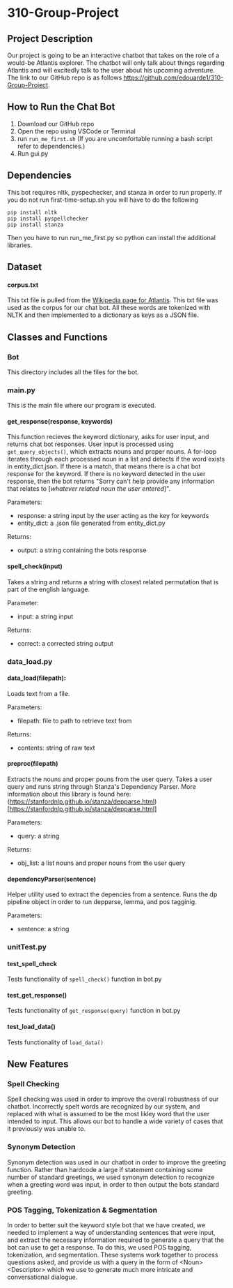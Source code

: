 # 310-Group-Project

## Project Description 

Our project is going to be an interactive chatbot that takes on the role of a would-be Atlantis explorer. The chatbot will only talk about things regarding Atlantis and will excitedly talk to the user about his upcoming adventure. The link to our GitHub repo is as follows https://github.com/edouarde1/310-Group-Project. 

## How to Run the Chat Bot 

1. Download our GitHub repo 
2. Open the repo using VSCode or Terminal 
3. run `run_me_first.sh` (If you are uncomfortable running a bash script refer to dependencies.) 
4. Run gui.py 

## Dependencies
This bot requires nltk, pyspechecker, and stanza in order to run properly. If you do not run first-time-setup.sh you will have to do the following
    
    pip install nltk
    pip install pyspellchecker
    pip install stanza
    
Then you have to run run_me_first.py so python can install the additional libraries. 

## Dataset 

#### corpus.txt
This txt file is pulled from the [Wikipedia page for Atlantis](https://en.wikipedia.org/wiki/Atlantis). This txt file was used as the corpus for our chat bot.
All these words are tokenized with NLTK and then implemented to a dictionary as keys as a JSON file. 


## Classes and Functions 

### Bot 
This directory includes all the files for the bot. 


### main.py
This is the main file where our program is executed. 

#### get_response(response, keywords)
This function recieves the keyword dictionary, asks for user input, and returns chat bot responses. User input is processed using `get_query_objects()`, which extracts nouns and proper nouns. A for-loop iterates through each processed noun in a list and detects if the word exists in entity_dict.json. If there is a match, that means there is a chat bot response for the keyword. If there is no keyword detected in the user response, then the bot returns "Sorry can't help provide any information that relates to [*whatever related noun the user entered*]". 

Parameters:
- response: a string input by the user acting as the key for keywords
- entity_dict: a .json file generated from entity_dict.py
  
Returns:
- output: a string containing the bots response

#### spell_check(input)
Takes a string and returns a string with closest related permutation that is part of the english language.

 Parameter:
 - input: a string input  

 Returns:
 - correct: a corrected string output 
    

### data_load.py

#### data_load(filepath):
Loads text from a file.

 Parameters:
 - filepath: file to path to retrieve text from 

 Returns:
  - contents: string of raw text
  

#### preproc(filepath)
Extracts the nouns and proper pouns from the user query. Takes a user query and runs string 
through Stanza's Dependency Parser. More information about this library is found here: 
(https://stanfordnlp.github.io/stanza/depparse.html)[https://stanfordnlp.github.io/stanza/depparse.html]

Parameters:
 - query: a string 

 Returns:
- obj_list: a list nouns and proper nouns from the user query 


#### dependencyParser(sentence)
Helper utility used to extract the depencies from a sentence. Runs the dp pipeline object 
in order to run depparse, lemma, and pos tagginig.

Parameters: 
 - sentence: a string 


### unitTest.py 

#### test_spell_check
Tests functionality of `spell_check()` function in bot.py

#### test_get_response()
Tests functionality of `get_response(query)` function in bot.py

#### test_load_data()
Tests functionality of `load_data()` 

## New Features

### Spell Checking

Spell checking was used in order to improve the overall robustness of our chatbot. Incorrectly spelt words are recognized by our system, and replaced with what is assumed to be the most likley word that the user intended to input. This allows our bot to handle a wide variety of cases that it previously was unable to.

### Synonym Detection

Synonym detection was used in our chatbot in order to improve the greeting function. Rather than hardcode a large if statement containing some number of standard greetings, we used synonym detection to recognize when a greeting word was input, in order to then output the bots standard greeting.

### POS Tagging, Tokenization & Segmentation

In order to better suit the keyword style bot that we have created, we needed to implement a way of understanding sentences that were input, and extract the necessary information required to generate a query that the bot can use to get a response. To do this, we used POS tagging, tokenization, and segmentation. These systems work together to process questions asked, and provide us with a query in the form of \<Noun\> \<Descriptor\> which we use to generate much more intricate and conversational dialogue.
